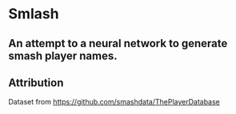 # Smlash


## An attempt to a neural network to generate smash player names.





## Attribution
Dataset from https://github.com/smashdata/ThePlayerDatabase